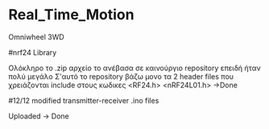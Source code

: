 # Real_Time_Motion
Omniwheel 3WD


#nrf24 Library

Ολόκληρο το .zip αρχείο το ανέβασα σε καινούργιο repository επειδή ήταν πολύ μεγάλο 
Σ'αυτό το repository βάζω μονο τα 2 header files που χρειάζονται include στους κωδικες
<RF24.h> 
<nRF24L01.h>
->Done

#12/12 modified transmitter-receiver .ino files

Uploaded -> Done

